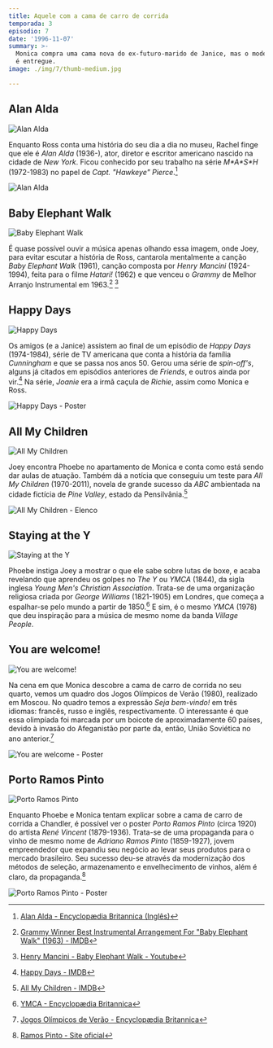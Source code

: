 ```yaml
---
title: Aquele com a cama de carro de corrida
temporada: 3
episodio: 7
date: '1996-11-07'
summary: >-
  Monica compra uma cama nova do ex-futuro-marido de Janice, mas o modelo errado
  é entregue.
image: ./img/7/thumb-medium.jpg

---
```


## Alan Alda

![Alan Alda](./img/7/alan-alda.png)

<cena>
  <rachel
    original="- If I squint, I can pretend he's Alan Alda."
    traducao="- Se fechar um pouco os olhos, posso fingir que é Alan Alda."
  />
</cena>

Enquanto Ross conta uma história do seu dia a dia no museu, Rachel finge que ele é
*Alan Alda* (1936-), ator, diretor e escritor americano nascido na cidade de *New York*.
Ficou conhecido por seu trabalho na série *M\*A\*S\*H* (1972-1983) no papel de *Capt. "Hawkeye" Pierce*.[^alda]

![Alan Alda](./img/7/alan-alda-picture.jpg)

[^alda]: [Alan Alda - Encyclopædia Britannica (Inglês)](https://www.britannica.com/biography/Alan-Alda)

## Baby Elephant Walk

![Baby Elephant Walk](./img/7/baby-elephant-walk.png)

É quase possível ouvir a música apenas olhando essa imagem, onde Joey, para evitar escutar a
história de Ross, cantarola mentalmente a canção *Baby Elephant Walk* (1961), canção composta por
*Henry Mancini* (1924-1994), feita para o filme *Hatari!* (1962) e que venceu o *Grammy* de
Melhor Arranjo Instrumental em 1963.[^baby-elephant-walk-imdb] [^baby-elephant-walk-yt]

<cena>
  <phoebe
    original="- Who's singing?"
    traducao="- Quem está cantando?"
  />
</cena>

[^baby-elephant-walk-imdb]: [Grammy Winner Best Instrumental Arrangement For "Baby Elephant Walk" (1963) - IMDB](https://www.imdb.com/name/nm0000049/awards)
[^baby-elephant-walk-yt]: [Henry Mancini - Baby Elephant Walk - Youtube](https://www.youtube.com/watch?v=b1z4JfxFb6c)

## Happy Days

![Happy Days](./img/7/happy-days.png)

<cena>
  <ross
    original="- Hey, when you guys were kids and you played Happy Days, who were you? I was always Richie."
    traducao="- Ei, quando vocês eram crianças e brincavam de Happy Days, quem vocês eram? Eu era sempre o Richie."
  />
  <monica
    original="- I was always Joanie."
    traducao="- Eu era sempre a Joanie."
  />
</cena>

Os amigos (e a Janice) assistem ao final de um episódio de *Happy Days* (1974-1984), série de TV
americana que conta a história da família *Cunningham* e que se passa nos anos 50. Gerou uma série
de *spin-off's*, alguns já citados em episódios anteriores de *Friends*, e outros ainda por vir.[^happy-days]
Na série, *Joanie* era a irmã caçula de *Richie*, assim como Monica e Ross.

![Happy Days - Poster](./img/7/happy-days-cast-logo.jpg)

[^happy-days]: [Happy Days - IMDB](https://www.imdb.com/title/tt0070992/)

## All My Children

![All My Children](./img/7/all-my-children.png)

<cena>
  <joey
    original="- Oh, and guess what. I got an audition for All My Children."
    traducao="- Oh, e adivinha só. Vou fazer um teste para All My Children."
  />
</cena>

Joey encontra Phoebe no apartamento de Monica e conta como está sendo dar aulas de atuação.
Também dá a notícia que conseguiu um teste para *All My Children* (1970-2011), novela de grande
sucesso da *ABC* ambientada na cidade fictícia de *Pine Valley*, estado da Pensilvânia.[^all-my-children]

![All My Children - Elenco](./img/7/all-my-children-cast.jpg)

[^all-my-children]: [All My Children - IMDB](https://www.imdb.com/title/tt0065272/)

## Staying at the Y

![Staying at the Y](./img/7/staying-at-the-y.png)

<cena>
  <joey
    original="- Hey, you're pretty good at this."
    traducao="- Ei, você é boa nisso."
  />
  <phoebe
    original="- Yeah, I had to learn. I was staying at the Y and some of the young men weren't acting Christian enough."
    traducao="- Sim, tive que aprender. Eu estava no Y e tinha uns jovens garotos que não eram católicos o suficiente."
  />
</cena>

Phoebe instiga Joey a mostrar o que ele sabe sobre lutas de boxe, e acaba revelando que aprendeu
os golpes no *The Y* ou *YMCA* (1844), da sigla inglesa *Young Men's Christian Association*.
Trata-se de uma organização religiosa criada por *George Williams* (1821-1905) em Londres,
que começa a espalhar-se pelo mundo a partir de 1850.[^ymca] E sim, é o mesmo *YMCA* (1978)
que deu inspiração para a música de mesmo nome da banda *Village People*.

[^ymca]: [YMCA - Encyclopædia Britannica](https://www.britannica.com/topic/YMCA)

## You are welcome!

![You are welcome!](./img/7/you-are-welcome.png)

Na cena em que Monica descobre a cama de carro de corrida no seu quarto, vemos um quadro dos
Jogos Olímpicos de Verão (1980), realizado em Moscou. No quadro temos a expressão *Seja bem-vindo!*
em três idiomas: francês, russo e inglês, respectivamente. O interessante é que essa olimpíada foi
marcada por um boicote de aproximadamente 60 países, devido à invasão do Afeganistão por parte
da, então, União Soviética no ano anterior.[^welcome]

![You are welcome - Poster](./img/7/you-are-welcome-poster.png)

[^welcome]: [Jogos Olímpicos de Verão - Encyclopædia Britannica](https://www.britannica.com/event/Moscow-1980-Olympic-Games)

## Porto Ramos Pinto

![Porto Ramos Pinto](./img/7/porto-ramos-pinto.png)

Enquanto Phoebe e Monica tentam explicar sobre a cama de carro de corrida a Chandler, é possível ver
o poster *Porto Ramos Pinto* (circa 1920) do artista *René Vincent* (1879-1936). Trata-se de uma
propaganda para o vinho de mesmo nome de *Adriano Ramos Pinto* (1859-1927), jovem empreendedor
que expandiu seu negócio ao levar seus produtos para o mercado brasileiro. Seu sucesso deu-se através
da modernização dos métodos de seleção, armazenamento e envelhecimento de vinhos, além é claro, da
propaganda.[^ramos-pinto]

![Porto Ramos Pinto - Poster](./img/7/porto-ramos-pinto-poster.jpg)

[^ramos-pinto]: [Ramos Pinto - Site oficial](https://www.ramospinto.pt/pt/casa/origem/)
